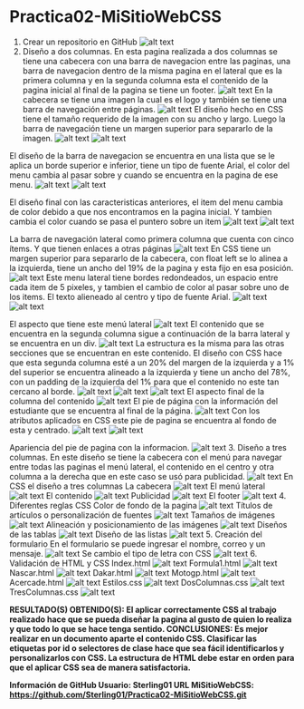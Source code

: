 # Practica02-MiSitioWebCSS
1. Crear un repositorio en GitHub
![alt text](https://github.com/Sterling01/Practica02-MiSitioWebCSS/blob/master/informe/1.png)
2. Diseño a dos columnas.
En esta pagina realizada a dos columnas se tiene una cabecera con una barra de navegacion entre las paginas, una barra de navegacion dentro de la misma pagina en el lateral que es la primera columna y en la segunda columna esta el contenido de la pagina inicial al final de la pagina se tiene un footer.
![alt text](https://github.com/Sterling01/Practica02-MiSitioWebCSS/blob/master/informe/2.png)
En la cabecera se tiene una imagen la cual es el logo y también se tiene una barra de navegación entre páginas.
![alt text](https://github.com/Sterling01/Practica02-MiSitioWebCSS/blob/master/informe/3.png) 
El diseño hecho en CSS tiene el tamaño requerido de la imagen con su ancho y largo. Luego la barra de navegación tiene un margen superior para separarlo de la imagen.
![alt text](https://github.com/Sterling01/Practica02-MiSitioWebCSS/blob/master/informe/4.png) ![alt text](https://github.com/Sterling01/Practica02-MiSitioWebCSS/blob/master/informe/5.png)

El diseño de la barra de navegacion se encuentra en una lista que se le aplica un borde superior e inferior, tiene un tipo de fuente Arial, el color del menu cambia al pasar sobre y cuando se encuentra en la pagina de ese menu.
![alt text](https://github.com/Sterling01/Practica02-MiSitioWebCSS/blob/master/informe/6.png) ![alt text](https://github.com/Sterling01/Practica02-MiSitioWebCSS/blob/master/informe/7.png) 

El diseño final con las caracteristicas anteriores, el item del menu cambia de color debido a que nos encontramos en la pagina inicial. Y tambien cambia el color cuando se pasa el puntero sobre un item
![alt text](https://github.com/Sterling01/Practica02-MiSitioWebCSS/blob/master/informe/8.png) 
![alt text](https://github.com/Sterling01/Practica02-MiSitioWebCSS/blob/master/informe/9.png)

La barra de navegación lateral como primera columna que cuenta con cinco ítems. Y que tienen enlaces a otras páginas
![alt text](https://github.com/Sterling01/Practica02-MiSitioWebCSS/blob/master/informe/10.png) 
En CSS tiene un margen superior para separarlo de la cabecera, con float left se lo alinea a la izquierda, tiene un ancho del 19% de la pagina y esta fijo en esa posición.
![alt text](https://github.com/Sterling01/Practica02-MiSitioWebCSS/blob/master/informe/11.png) 
Este menu lateral tiene bordes redondeados, un espacio entre cada item de 5 pixeles, y tambien el cambio de color al pasar sobre uno de los items. El texto alieneado al centro y tipo de fuente Arial.
![alt text](https://github.com/Sterling01/Practica02-MiSitioWebCSS/blob/master/informe/12.png) ![alt text](https://github.com/Sterling01/Practica02-MiSitioWebCSS/blob/master/informe/13.png)  

El aspecto que tiene este menú lateral
![alt text](https://github.com/Sterling01/Practica02-MiSitioWebCSS/blob/master/informe/14.png)
El contenido que se encuentra en la segunda columna sigue a continuación de la barra lateral y se encuentra en un div.
![alt text](https://github.com/Sterling01/Practica02-MiSitioWebCSS/blob/master/informe/15.png)
La estructura es la misma para las otras secciones que se encuentran en este contenido.
El diseño con CSS hace que esta segunda columna esté a un 20% del margen de la izquierda y a 1% del superior se encuentra alineado a la izquierda y tiene un ancho del 78%, con un padding de la izquierda del 1% para que el contenido no este tan cercano al borde.
![alt text](https://github.com/Sterling01/Practica02-MiSitioWebCSS/blob/master/informe/16.png)
![alt text](https://github.com/Sterling01/Practica02-MiSitioWebCSS/blob/master/informe/17.png)
![alt text](https://github.com/Sterling01/Practica02-MiSitioWebCSS/blob/master/informe/18.png)
El aspecto final de la columna del contenido
![alt text](https://github.com/Sterling01/Practica02-MiSitioWebCSS/blob/master/informe/19.png)
El pie de página con la información del estudiante que se encuentra al final de la página.
![alt text](https://github.com/Sterling01/Practica02-MiSitioWebCSS/blob/master/informe/20.png)
Con los atributos aplicados en CSS este pie de pagina se encuentra al fondo de esta y centrado.
![alt text](https://github.com/Sterling01/Practica02-MiSitioWebCSS/blob/master/informe/21.png) ![alt text](https://github.com/Sterling01/Practica02-MiSitioWebCSS/blob/master/informe/22.png)    

Apariencia del pie de pagina con la informacion.
![alt text](https://github.com/Sterling01/Practica02-MiSitioWebCSS/blob/master/informe/23.png) 
3. Diseño a tres columnas.
En este diseño se tiene la cabecera con el menú para navegar entre todas las paginas el menú lateral, el contenido en el centro y otra columna a la derecha que en este caso se usó para publicidad.
![alt text](https://github.com/Sterling01/Practica02-MiSitioWebCSS/blob/master/informe/24.png) 
En CSS el diseño a tres columnas
La cabecera
![alt text](https://github.com/Sterling01/Practica02-MiSitioWebCSS/blob/master/informe/25.png)
El menú lateral
![alt text](https://github.com/Sterling01/Practica02-MiSitioWebCSS/blob/master/informe/26.png) 
El contenido
![alt text](https://github.com/Sterling01/Practica02-MiSitioWebCSS/blob/master/informe/27.png) 
Publicidad
![alt text](https://github.com/Sterling01/Practica02-MiSitioWebCSS/blob/master/informe/28.png) 
El footer
![alt text](https://github.com/Sterling01/Practica02-MiSitioWebCSS/blob/master/informe/29.png) 
4. Diferentes reglas CSS
Color de fondo de la pagina
![alt text](https://github.com/Sterling01/Practica02-MiSitioWebCSS/blob/master/informe/30.png) 
Títulos de artículos o personalización de fuentes
![alt text](https://github.com/Sterling01/Practica02-MiSitioWebCSS/blob/master/informe/31.png) 
Tamaños de imágenes
![alt text](https://github.com/Sterling01/Practica02-MiSitioWebCSS/blob/master/informe/32.png) 
Alineación y posicionamiento de las imágenes
![alt text](https://github.com/Sterling01/Practica02-MiSitioWebCSS/blob/master/informe/33.png) 
Diseños de las tablas
![alt text](https://github.com/Sterling01/Practica02-MiSitioWebCSS/blob/master/informe/34.png)
Diseño de las listas
![alt text](https://github.com/Sterling01/Practica02-MiSitioWebCSS/blob/master/informe/35.png) 
5. Creación del formulario
En el formulario se puede ingresar el nombre, correo y un mensaje.
![alt text](https://github.com/Sterling01/Practica02-MiSitioWebCSS/blob/master/informe/36.png) 
Se cambio el tipo de letra con CSS
![alt text](https://github.com/Sterling01/Practica02-MiSitioWebCSS/blob/master/informe/37.png) 
6. Validación de HTML y CSS
Index.html
![alt text](https://github.com/Sterling01/Practica02-MiSitioWebCSS/blob/master/informe/38.png) 
Formula1.html
![alt text](https://github.com/Sterling01/Practica02-MiSitioWebCSS/blob/master/informe/39.png) 
Nascar.html
![alt text](https://github.com/Sterling01/Practica02-MiSitioWebCSS/blob/master/informe/40.png) 
Dakar.html
![alt text](https://github.com/Sterling01/Practica02-MiSitioWebCSS/blob/master/informe/41.png) 
Motogp.html
![alt text](https://github.com/Sterling01/Practica02-MiSitioWebCSS/blob/master/informe/42.png) 
Acercade.html
![alt text](https://github.com/Sterling01/Practica02-MiSitioWebCSS/blob/master/informe/43.png) 
Estilos.css
![alt text](https://github.com/Sterling01/Practica02-MiSitioWebCSS/blob/master/informe/44.png) 
DosColumnas.css
![alt text](https://github.com/Sterling01/Practica02-MiSitioWebCSS/blob/master/informe/45.png) 
TresColumnas.css
![alt text](https://github.com/Sterling01/Practica02-MiSitioWebCSS/blob/master/informe/46.png) 

<strong>RESULTADO(S) OBTENIDO(S): El aplicar correctamente CSS al trabajo realizado hace que se pueda diseñar la pagina al gusto de quien lo realiza y que todo lo que se hace tenga sentido.
CONCLUSIONES: Es mejor realizar en un documento aparte el contenido CSS. Clasificar las etiquetas por id o selectores de clase hace que sea fácil identificarlos y personalizarlos con CSS. La estructura de HTML debe estar en orden para que el aplicar CSS sea de manera satisfactoria.

Información de GitHub
Usuario: Sterling01
URL MiSitioWebCSS: https://github.com/Sterling01/Practica02-MiSitioWebCSS.git</strong> 

